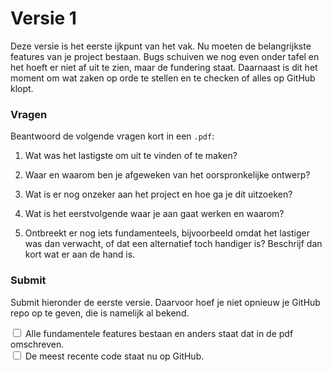 # Versie 1

Deze versie is het eerste ijkpunt van het vak. Nu moeten de belangrijkste features van je project bestaan. Bugs schuiven we nog even onder tafel en het hoeft er niet af uit te zien, maar de fundering staat. Daarnaast is dit het moment om wat zaken op orde te stellen en te checken of alles op GitHub klopt. 

### Vragen

Beantwoord de volgende vragen kort in een `.pdf`:

1. Wat was het lastigste om uit te vinden of te maken?

2. Waar en waarom ben je afgeweken van het oorspronkelijke ontwerp?

3. Wat is er nog onzeker aan het project en hoe ga je dit uitzoeken?

4. Wat is het eerstvolgende waar je aan gaat werken en waarom?

5. Ontbreekt er nog iets fundamenteels, bijvoorbeeld omdat het lastiger was dan verwacht, of dat een alternatief toch handiger is? Beschrijf dan kort wat er aan de hand is.

### Submit

Submit hieronder de eerste versie. Daarvoor hoef je niet opnieuw je GitHub repo op te geven, die is namelijk al bekend.

<div class="form-check">
  <input required name="form[allefeatures]" class="form-check-input" type="checkbox" value="yes" id="check1">
  <label class="form-check-label" for="check1">
    Alle fundamentele features bestaan en anders staat dat in de pdf omschreven.
  </label><br/>
  <input required name="form[meestrecentopgh]" class="form-check-input" type="checkbox" value="yes" id="check2">
  <label class="form-check-label" for="check2">
    De meest recente code staat nu op GitHub.
  </label>
</div>